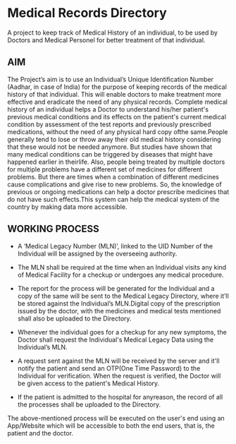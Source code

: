 # Medical Records Directory
A project to keep track of Medical History of an individual, to be used by Doctors and Medical Personel for better treatment of that individual.

## AIM ##
The Project’s aim is to use an Individual’s Unique Identification Number (Aadhar, in case of India) for  the  purpose  of  keeping  records  of  the  medical  history  of  that  individual.  This  will  enable doctors  to  make  treatment  more  effective  and  eradicate  the  need  of  any  physical  records. Complete  medical  history  of  an  individual  helps  a  Doctor  to  understand  his/her  patient's previous  medical  conditions  and  its  effects  on  the  patient's  current  medical  condition  by assessment of the test reports and previously prescribed medications, without the need of any physical hard copy ofthe same.People  generally  tend  to  lose  or  throw  away  their  old  medical  history  considering  that  these would not be needed anymore. But studies have shown that many medical conditions can be triggered by diseases that might have happened earlier in theirlife. Also, people being treated by multiple doctors for multiple problems have a different set of medicines for different problems. But  there  are  times  when  a  combination of  different  medicines  cause  complications  and  give rise to new problems. So, the knowledge of previous or ongoing medications can help a doctor prescribe medicines that do not have such effects.This system can help the medical system of the country by making data more accessible.


## WORKING PROCESS 

* A ‘Medical Legacy Number (MLN)’, linked to the UID Number of the Individual will be assigned by the overseeing authority.

* The MLN shall be required at the time when an Individual visits any kind of Medical Facility for a checkup or undergoes any medical procedure.

* The report for the process will be generated for the Individual and a copy of the same will be sent to the Medical Legacy Directory, where it’ll be stored against the Individual’s MLN.Digital copy  of  the  prescription  issued  by  the  doctor,  with  the  medicines  and  medical  tests mentioned shall also be uploaded to the Directory.

* Whenever the individual goes for a checkup for any new symptoms, the Doctor shall request the Individual's Medical Legacy Data using the Individual’s MLN.

* A request sent against the MLN will be received by the server and it'll notify the patient and send  an  OTP(One  Time  Password)  to  the  Individual  for  verification.  When  the  request  is verified, the Doctor will be given access to the patient's Medical History.

* If the patient is admitted to the hospital for anyreason, the record of all the processes shall be uploaded to the Directory.

The above-mentioned process will be executed on the user's end using an App/Website which will be accessible to both the end users, that is, the patient and the doctor.
